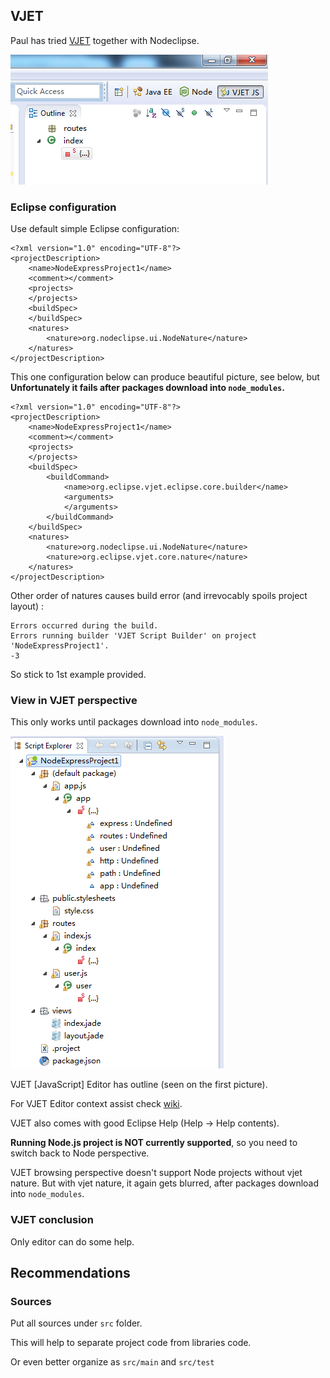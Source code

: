 
## VJET

Paul has tried [VJET](http://eclipse.org/vjet/) together with Nodeclipse.

![node-vjet-perspective-switching.PNG](Pictures/node-vjet-perspective-switching.PNG)

### Eclipse configuration

Use default simple Eclipse configuration:

	<?xml version="1.0" encoding="UTF-8"?>
	<projectDescription>
		<name>NodeExpressProject1</name>
		<comment></comment>
		<projects>
		</projects>
		<buildSpec>
		</buildSpec>
		<natures>
			<nature>org.nodeclipse.ui.NodeNature</nature>
		</natures>
	</projectDescription>
	
This one configuration below can produce beautiful picture, see below, but 
**Unfortunately it fails after packages download into <code>node_modules</code>.**

	<?xml version="1.0" encoding="UTF-8"?>
	<projectDescription>
		<name>NodeExpressProject1</name>
		<comment></comment>
		<projects>
		</projects>
		<buildSpec>
			<buildCommand>
				<name>org.eclipse.vjet.eclipse.core.builder</name>
				<arguments>
				</arguments>
			</buildCommand>
		</buildSpec>
		<natures>
			<nature>org.nodeclipse.ui.NodeNature</nature>
			<nature>org.eclipse.vjet.core.nature</nature>
		</natures>
	</projectDescription>

Other order of natures causes build error (and irrevocably spoils project layout) :

	Errors occurred during the build.
	Errors running builder 'VJET Script Builder' on project 'NodeExpressProject1'.
	-3	

So stick to 1st example provided.

### View in VJET perspective

This only works until packages download into <code>node_modules</code>.

![node-vjet-script-expoler.PNG](Pictures/node-vjet-script-expoler.PNG)

VJET [JavaScript] Editor has outline (seen on the first picture).  
    
For VJET Editor context assist check [wiki](http://wiki.eclipse.org/VJET/NodeJS).
 
VJET also comes with good Eclipse Help (Help -> Help contents).

**Running Node.js project is NOT currently supported**, so you need to switch back to Node perspective.

VJET browsing perspective doesn't support Node projects without vjet nature.
But with vjet nature, it again gets blurred, after packages download into <code>node_modules</code>.

### VJET conclusion

Only editor can do some help.

## Recommendations

### Sources

Put all sources under <code>src</code> folder.

This will help to separate project code from libraries code.

Or even better organize as <code>src/main</code> and <code>src/test</code>

